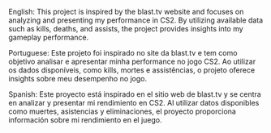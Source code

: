 English:
This project is inspired by the blast.tv website and focuses on analyzing and presenting my performance in CS2. By utilizing available data such as kills, deaths, and assists, the project provides insights into my gameplay performance.

Portuguese:
Este projeto foi inspirado no site da blast.tv e tem como objetivo analisar e apresentar minha performance no jogo CS2. Ao utilizar os dados disponíveis, como kills, mortes e assistências, o projeto oferece insights sobre meu desempenho no jogo.

Spanish:
Este proyecto está inspirado en el sitio web de blast.tv y se centra en analizar y presentar mi rendimiento en CS2. Al utilizar datos disponibles como muertes, asistencias y eliminaciones, el proyecto proporciona información sobre mi rendimiento en el juego.

